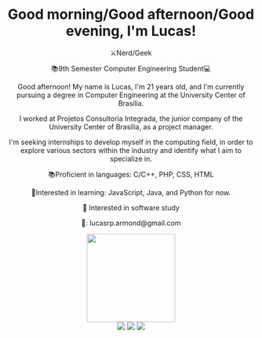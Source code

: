 <!DOCTYPE html>
<html lang="en">
<head>
  <meta charset="UTF-8">
  <meta name="viewport" content="width=device-width, initial-scale=1.0">
  </head>
<body>
  <div align="center">
    <h1>Good morning/Good afternoon/Good evening, I'm Lucas!</h1>
    <p>⚔️Nerd/Geek</p>
    <p>📚9th Semester Computer Engineering Student💻</p>
    <p>Good afternoon! My name is Lucas, I'm 21 years old, and I'm currently pursuing a degree in Computer Engineering at the University Center of Brasília.</p>
    <p>I worked at Projetos Consultoria Integrada, the junior company of the University Center of Brasília, as a project manager.</p>
    <p>I'm seeking internships to develop myself in the computing field, in order to explore various sectors within the industry and identify what I aim to specialize in.</p>
    <p>📚Proficient in languages: C/C++, PHP, CSS, HTML</p>
    <p>📗Interested in learning: JavaScript, Java, and Python for now.</p>
    <p>🤔 Interested in software study</p>
    <p>📩: lucasrp.armond@gmail.com</p>
    <div>
      <a href="https://github.com/lucasrp9054">
        <img height="180em" src="https://github-readme-stats.vercel.app/api?username=lucasrp9054&show_icons=true&theme=blue&include_all_commits=true&count_private=true"/>
      </a>
    </div>
    <div> 
      <a href="mailto:lucasrp.armond@gmail.com"><img src="https://img.shields.io/badge/-Gmail-%23333?style=for-the-badge&logo=gmail&logoColor=white" target="_blank"></a>
      <a href="https://www.instagram.com/lucasrp.armond" target="_blank"><img src="https://img.shields.io/badge/-Instagram-%23E4405F?style=for-the-badge&logo=instagram&logoColor=white" target="_blank"></a>
      <a href="https://www.linkedin.com/in/lucas-ribeiro-de-paula-471440209/" target="_blank"><img src="https://img.shields.io/badge/-LinkedIn-%230077B5?style=for-the-badge&logo=linkedin&logoColor=white" target="_blank"></a> 
    </div>
  </div>
</body>
</html>
